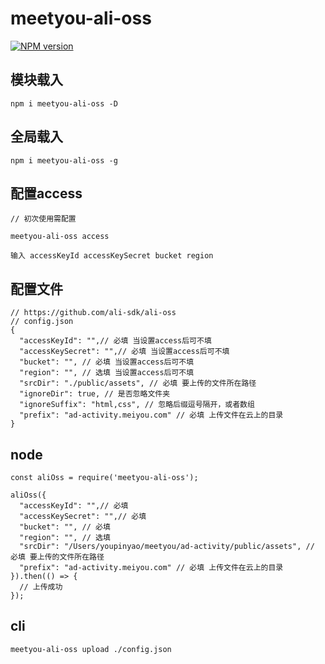 # meetyou-ali-oss

[![NPM version][npm-image]][npm-url]

[npm-image]: https://img.shields.io/npm/v/meetyou-ali-oss.svg?style=flat-square
[npm-url]: https://www.npmjs.com/package/meetyou-ali-oss


## 模块载入
```
npm i meetyou-ali-oss -D
```

## 全局载入
```
npm i meetyou-ali-oss -g
```

## 配置access

```
// 初次使用需配置

meetyou-ali-oss access

输入 accessKeyId accessKeySecret bucket region
```

## 配置文件
```
// https://github.com/ali-sdk/ali-oss
// config.json
{
  "accessKeyId": "",// 必填 当设置access后可不填
  "accessKeySecret": "",// 必填 当设置access后可不填
  "bucket": "", // 必填 当设置access后可不填
  "region": "", // 选填 当设置access后可不填
  "srcDir": "./public/assets", // 必填 要上传的文件所在路径
  "ignoreDir": true, // 是否忽略文件夹
  "ignoreSuffix": "html,css", // 忽略后缀逗号隔开，或者数组
  "prefix": "ad-activity.meiyou.com" // 必填 上传文件在云上的目录
}
```

## node

```
const aliOss = require('meetyou-ali-oss');

aliOss({
  "accessKeyId": "",// 必填
  "accessKeySecret": "",// 必填
  "bucket": "", // 必填
  "region": "", // 选填
  "srcDir": "/Users/youpinyao/meetyou/ad-activity/public/assets", // 必填 要上传的文件所在路径
  "prefix": "ad-activity.meiyou.com" // 必填 上传文件在云上的目录
}).then(() => {
  // 上传成功
});
```

## cli

```
meetyou-ali-oss upload ./config.json
```